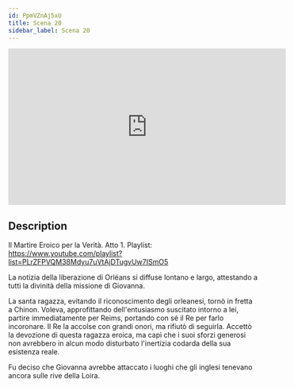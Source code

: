 ```yaml
---
id: PpmVZnAj5xU
title: Scena 20
sidebar_label: Scena 20
---
```


<iframe
  width="560"
  height="315"
  src="https://www.youtube.com/embed/PpmVZnAj5xU"
  title="YouTube video player"
  frameborder="0"
  allow="accelerometer; autoplay; clipboard-write; encrypted-media; gyroscope; picture-in-picture; web-share"
  referrerpolicy="strict-origin-when-cross-origin"
  allowfullscreen
></iframe>

## Description

Il Martire Eroico per la Verità. Atto 1. 
Playlist: https://www.youtube.com/playlist?list=PLrZFPVQM38Mdyu7uVtAjDTugvUw7ISmO5 

La notizia della liberazione di Orléans si diffuse lontano e largo, attestando a tutti la divinità della missione di Giovanna.

La santa ragazza, evitando il riconoscimento degli orleanesi, tornò in fretta a Chinon. Voleva, approfittando dell'entusiasmo suscitato intorno a lei, partire immediatamente per Reims, portando con sé il Re per farlo incoronare. Il Re la accolse con grandi onori, ma rifiutò di seguirla. Accettò la devozione di questa ragazza eroica, ma capì che i suoi sforzi generosi non avrebbero in alcun modo disturbato l'inertizia codarda della sua esistenza reale.

Fu deciso che Giovanna avrebbe attaccato i luoghi che gli inglesi tenevano ancora sulle rive della Loira.
